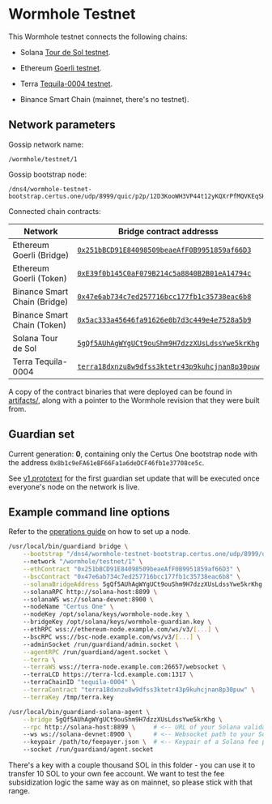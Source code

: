 # Wormhole Testnet

This Wormhole testnet connects the following chains:

- Solana [Tour de Sol testnet](https://docs.solana.com/clusters#testnet).

- Ethereum [Goerli testnet](https://goerli.net).

- Terra [Tequila-0004 testnet](https://finder.terra.money/tequila-0004/).

- Binance Smart Chain (mainnet, there's no testnet).

## Network parameters

Gossip network name:

    /wormhole/testnet/1

Gossip bootstrap node:

    /dns4/wormhole-testnet-bootstrap.certus.one/udp/8999/quic/p2p/12D3KooWH3VP44t12yKQXrPfMQVKEqSHnk5GTN3RCSqNoakAkLCq

Connected chain contracts:

| Network                   | Bridge contract addresss                       |
|---------------------------|------------------------------------------------|
| Ethereum Goerli (Bridge)  | [`0x251bBCD91E84098509beaeAfF0B9951859af66D3`](https://goerli.etherscan.io/address/0x251bBCD91E84098509beaeAfF0B9951859af66D3) |
| Ethereum Goerli (Token)   | [`0xE39f0b145C0aF079B214c5a8840B2B01eA14794c`](https://goerli.etherscan.io/address/0xE39f0b145C0aF079B214c5a8840B2B01eA14794c) |
| Binance Smart Chain (Bridge)  | [`0x47e6ab734c7ed257716bcc177fb1c35738eac6b8`](https://bscscan.com/address/0x47e6ab734c7ed257716bcc177fb1c35738eac6b8) |
| Binance Smart Chain (Token)   | [`0x5ac333a45646fa91626e0b7d3c449e4e7528a5b9`](https://bscscan.com/address/0x5ac333a45646fa91626e0b7d3c449e4e7528a5b9) |
| Solana Tour de Sol        | [`5gQf5AUhAgWYgUCt9ouShm9H7dzzXUsLdssYwe5krKhg`](https://explorer.solana.com/address/5gQf5AUhAgWYgUCt9ouShm9H7dzzXUsLdssYwe5krKhg?cluster=testnet) |
| Terra Tequila-0004        | [`terra18dxnzu8w9dfss3ktetr43p9kuhcjnan8p30puw`](https://finder.terra.money/tequila-0004/address/terra176ckj5gu5vc704033wlm87avrem83pa4vx6c4p) |

A copy of the contract binaries that were deployed can be found in [artifacts/](artifacts), along with a pointer to the
Wormhole revision that they were built from.

## Guardian set

Current generation: **0**, containing only the Certus One bootstrap node with the
address `0x8b1c9eFA61eBF66Fa1a6deDCF46fb1e37708ce5c`.

See [v1.prototext](guardianset/v1.prototxt) for the first guardian set update that will be executed once everyone's
node on the network is live.

## Example command line options

Refer to the [operations guide](https://github.com/certusone/wormhole/blob/master/docs/operations.md) on how to set up a node.

```bash
/usr/local/bin/guardiand bridge \
    --bootstrap "/dns4/wormhole-testnet-bootstrap.certus.one/udp/8999/quic/p2p/12D3KooWH3VP44t12yKQXrPfMQVKEqSHnk5GTN3RCSqNoakAkLCq"
    --network "/wormhole/testnet/1" \
    --ethContract "0x251bBCD91E84098509beaeAfF0B9951859af66D3" \
    --bscContract "0x47e6ab734c7ed257716bcc177fb1c35738eac6b8" \
    --solanaBridgeAddress 5gQf5AUhAgWYgUCt9ouShm9H7dzzXUsLdssYwe5krKhg \ # <-- Solana Bridge address, same as the agent
    --solanaRPC http://solana-host:8899 \                                # <-- Solana RPC URI, same as the agent
    --solanaWS ws://solana-devnet:8900 \                                 # <-- Solana websocket URI, same as the agent
    --nodeName "Certus One" \                                            # <-- your node's name (for network explorer usage)
    --nodeKey /opt/solana/keys/wormhole-node.key \                       # <-- auto-generated node key
    --bridgeKey /opt/solana/keys/wormhole-guardian.key \                 # <-- your guardian key generated by "guardiand keygen"
    --ethRPC wss://ethereum-node.example.com/ws/v3/[...] \               # <-- your ETH full/light node websocket URI
    --bscRPC wss://bsc-node.example.com/ws/v3/[...] \                    # <-- your BSC full/light node websocket URI
    --adminSocket /run/guardiand/admin.socket \
    --agentRPC /run/guardiand/agent.socket \
    --terra \
    --terraWS wss://terra-node.example.com:26657/websocket \             # <-- Terra node websocket URI
    --terraLCD https://terra-lcd.example.com:1317 \                      # <-- Terra LCD node HTTP URI
    --terraChainID "tequila-0004" \
    --terraContract "terra18dxnzu8w9dfss3ktetr43p9kuhcjnan8p30puw" \
    --terraKey /tmp/terra.key                                            # <-- path to mnemonic key for the Terra transaction fee payer
```

```bash
/usr/local/bin/guardiand-solana-agent \
    --bridge 5gQf5AUhAgWYgUCt9ouShm9H7dzzXUsLdssYwe5krKhg \
    --rpc http://solana-host:8899 \     # <-- URL of your Solana validator RPC server
    --ws ws://solana-devnet:8900 \      # <-- Websocket path to your Solana validator PubSub port (RPC port +1)
    --keypair /path/to/feepayer.json \  # <-- Keypair of a Solana fee payer account with ~10 SOL in it
    --socket /run/guardiand/agent.socket
```

There's a key with a couple thousand SOL in this folder - you can use it to transfer 10 SOL to your own fee account.
We want to test the fee subsidization logic the same way as on mainnet, so please stick with that range.

